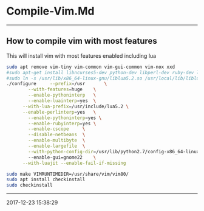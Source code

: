 # Compile-Vim.Md

----------------------------------------- 
## How to compile vim with most features

This will install vim with most features enabled including lua

```bash
sudo apt remove vim-tiny vim-common vim-gui-common vim-nox xxd
#sudo apt-get install libncurses5-dev python-dev libperl-dev ruby-dev liblua5.2-dev
#sudo ln -s /usr/lib/x86_64-linux-gnu/liblua5.2.so /usr/local/lib/liblua.so
./configure 	--prefix=/usr		\
		--with-features=huge	\
		--enable-pythoninterp 	\
		--enable-luainterp=yes 	\
      --with-lua-prefix=/usr/include/lua5.2 \
      --enable-perlinterp=yes   \
		--enable-pythoninterp=yes \
		--enable-rubyinterp=yes	\
		--enable-cscope		\
		--disable-netbeans	\
		--enable-multibyte	\
		--enable-largefile	\
		--with-python-config-dir=/usr/lib/python2.7/config-x86_64-linux-gnu
		--enable-gui=gnome22	\
      --with-luajit --enable-fail-if-missing

sudo make VIMRUNTIMEDIR=/usr/share/vim/vim80/
sudo apt install checkinstall
sudo checkinstall
```

-----------------------------------------
2017-12-23 15:38:29
